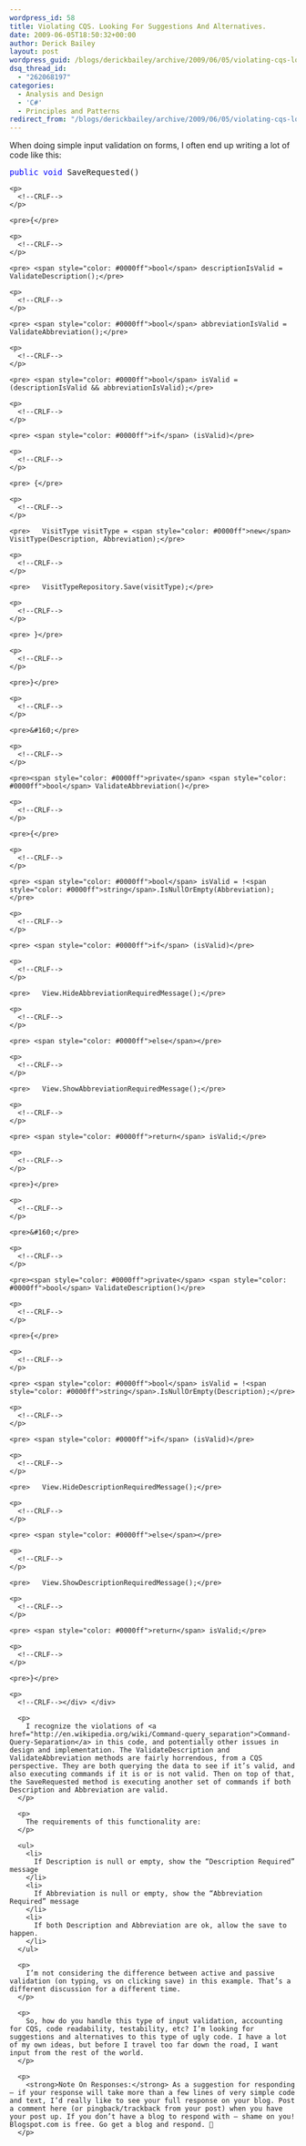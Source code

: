 ```yaml
---
wordpress_id: 58
title: Violating CQS. Looking For Suggestions And Alternatives.
date: 2009-06-05T18:50:32+00:00
author: Derick Bailey
layout: post
wordpress_guid: /blogs/derickbailey/archive/2009/06/05/violating-cqs-looking-for-suggestions-and-alternatives.aspx
dsq_thread_id:
  - "262068197"
categories:
  - Analysis and Design
  - 'C#'
  - Principles and Patterns
redirect_from: "/blogs/derickbailey/archive/2009/06/05/violating-cqs-looking-for-suggestions-and-alternatives.aspx/"
---
```

When doing simple input validation on forms, I often end up writing a lot of code like this:

<div>
  <div>
    <pre><span style="color: #0000ff">public</span> <span style="color: #0000ff">void</span> SaveRequested()</pre>
    
    <p>
      <!--CRLF-->
    </p>
    
    <pre>{</pre>
    
    <p>
      <!--CRLF-->
    </p>
    
    <pre> <span style="color: #0000ff">bool</span> descriptionIsValid = ValidateDescription();</pre>
    
    <p>
      <!--CRLF-->
    </p>
    
    <pre> <span style="color: #0000ff">bool</span> abbreviationIsValid = ValidateAbbreviation();</pre>
    
    <p>
      <!--CRLF-->
    </p>
    
    <pre> <span style="color: #0000ff">bool</span> isValid = (descriptionIsValid && abbreviationIsValid);</pre>
    
    <p>
      <!--CRLF-->
    </p>
    
    <pre> <span style="color: #0000ff">if</span> (isValid)</pre>
    
    <p>
      <!--CRLF-->
    </p>
    
    <pre> {</pre>
    
    <p>
      <!--CRLF-->
    </p>
    
    <pre>   VisitType visitType = <span style="color: #0000ff">new</span> VisitType(Description, Abbreviation);</pre>
    
    <p>
      <!--CRLF-->
    </p>
    
    <pre>   VisitTypeRepository.Save(visitType);</pre>
    
    <p>
      <!--CRLF-->
    </p>
    
    <pre> }</pre>
    
    <p>
      <!--CRLF-->
    </p>
    
    <pre>}</pre>
    
    <p>
      <!--CRLF-->
    </p>
    
    <pre>&#160;</pre>
    
    <p>
      <!--CRLF-->
    </p>
    
    <pre><span style="color: #0000ff">private</span> <span style="color: #0000ff">bool</span> ValidateAbbreviation()</pre>
    
    <p>
      <!--CRLF-->
    </p>
    
    <pre>{</pre>
    
    <p>
      <!--CRLF-->
    </p>
    
    <pre> <span style="color: #0000ff">bool</span> isValid = !<span style="color: #0000ff">string</span>.IsNullOrEmpty(Abbreviation);</pre>
    
    <p>
      <!--CRLF-->
    </p>
    
    <pre> <span style="color: #0000ff">if</span> (isValid)</pre>
    
    <p>
      <!--CRLF-->
    </p>
    
    <pre>   View.HideAbbreviationRequiredMessage();</pre>
    
    <p>
      <!--CRLF-->
    </p>
    
    <pre> <span style="color: #0000ff">else</span></pre>
    
    <p>
      <!--CRLF-->
    </p>
    
    <pre>   View.ShowAbbreviationRequiredMessage();</pre>
    
    <p>
      <!--CRLF-->
    </p>
    
    <pre> <span style="color: #0000ff">return</span> isValid;</pre>
    
    <p>
      <!--CRLF-->
    </p>
    
    <pre>}</pre>
    
    <p>
      <!--CRLF-->
    </p>
    
    <pre>&#160;</pre>
    
    <p>
      <!--CRLF-->
    </p>
    
    <pre><span style="color: #0000ff">private</span> <span style="color: #0000ff">bool</span> ValidateDescription()</pre>
    
    <p>
      <!--CRLF-->
    </p>
    
    <pre>{</pre>
    
    <p>
      <!--CRLF-->
    </p>
    
    <pre> <span style="color: #0000ff">bool</span> isValid = !<span style="color: #0000ff">string</span>.IsNullOrEmpty(Description);</pre>
    
    <p>
      <!--CRLF-->
    </p>
    
    <pre> <span style="color: #0000ff">if</span> (isValid)</pre>
    
    <p>
      <!--CRLF-->
    </p>
    
    <pre>   View.HideDescriptionRequiredMessage();</pre>
    
    <p>
      <!--CRLF-->
    </p>
    
    <pre> <span style="color: #0000ff">else</span></pre>
    
    <p>
      <!--CRLF-->
    </p>
    
    <pre>   View.ShowDescriptionRequiredMessage();</pre>
    
    <p>
      <!--CRLF-->
    </p>
    
    <pre> <span style="color: #0000ff">return</span> isValid;</pre>
    
    <p>
      <!--CRLF-->
    </p>
    
    <pre>}</pre>
    
    <p>
      <!--CRLF--></div> </div> 
      
      <p>
        I recognize the violations of <a href="http://en.wikipedia.org/wiki/Command-query_separation">Command-Query-Separation</a> in this code, and potentially other issues in design and implementation. The ValidateDescription and ValidateAbbreviation methods are fairly horrendous, from a CQS perspective. They are both querying the data to see if it’s valid, and also executing commands if it is or is not valid. Then on top of that, the SaveRequested method is executing another set of commands if both Description and Abbreviation are valid.
      </p>
      
      <p>
        The requirements of this functionality are:
      </p>
      
      <ul>
        <li>
          If Description is null or empty, show the “Description Required” message
        </li>
        <li>
          If Abbreviation is null or empty, show the “Abbreviation Required” message
        </li>
        <li>
          If both Description and Abbreviation are ok, allow the save to happen.
        </li>
      </ul>
      
      <p>
        I’m not considering the difference between active and passive validation (on typing, vs on clicking save) in this example. That’s a different discussion for a different time.
      </p>
      
      <p>
        So, how do you handle this type of input validation, accounting for CQS, code readability, testability, etc? I’m looking for suggestions and alternatives to this type of ugly code. I have a lot of my own ideas, but before I travel too far down the road, I want input from the rest of the world.
      </p>
      
      <p>
        <strong>Note On Responses:</strong> As a suggestion for responding – if your response will take more than a few lines of very simple code and text, I’d really like to see your full response on your blog. Post a comment here (or pingback/trackback from your post) when you have your post up. If you don’t have a blog to respond with – shame on you! Blogspot.com is free. Go get a blog and respond. 🙂
      </p>